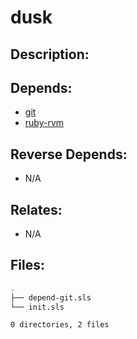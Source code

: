# dusk

## Description:



## Depends:

  -  [git](salt/git)
  -  [ruby-rvm](salt/ruby-rvm)

## Reverse Depends:

  -  N/A

## Relates:

  -  N/A

## Files:

```bash
.
├── depend-git.sls
└── init.sls

0 directories, 2 files
```
